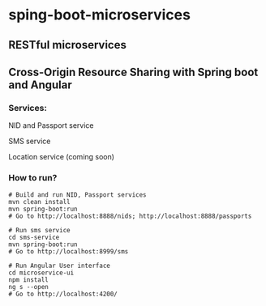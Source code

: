 # sping-boot-microservices
## RESTful microservices
## Cross-Origin Resource Sharing with Spring boot and Angular

### Services:
  NID and Passport service
  
  SMS service
  
  Location service (coming soon)
  
###  How to run?

```
# Build and run NID, Passport services  
mvn clean install
mvn spring-boot:run
# Go to http://localhost:8888/nids; http://localhost:8888/passports
```

```
# Run sms service
cd sms-service
mvn spring-boot:run
# Go to http://localhost:8999/sms
```

```
# Run Angular User interface
cd microservice-ui
npm install
ng s --open
# Go to http://localhost:4200/
```
